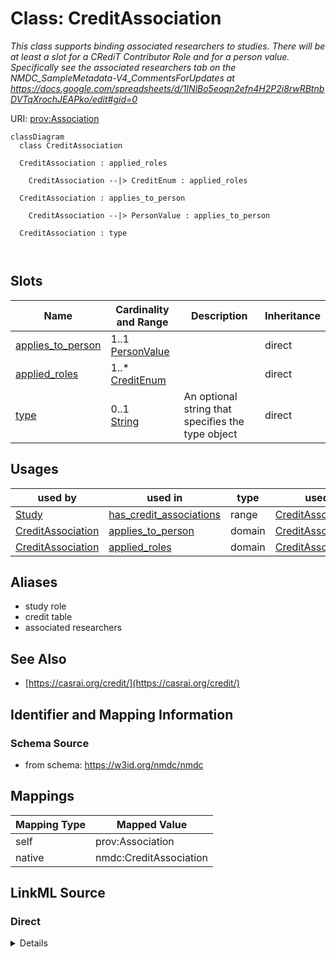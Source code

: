 # Class: CreditAssociation


_This class supports binding associated researchers to studies.  There will be at least a slot for a CRediT Contributor Role and for a person value. Specifically see the associated researchers tab on the NMDC_SampleMetadata-V4_CommentsForUpdates  at https://docs.google.com/spreadsheets/d/1INlBo5eoqn2efn4H2P2i8rwRBtnbDVTqXrochJEAPko/edit#gid=0_





URI: [prov:Association](http://www.w3.org/ns/prov#Association)















```mermaid
classDiagram
  class CreditAssociation
    
  CreditAssociation : applied_roles
    
    CreditAssociation --|> CreditEnum : applied_roles
    
  CreditAssociation : applies_to_person
    
    CreditAssociation --|> PersonValue : applies_to_person
    
  CreditAssociation : type
    
  

```





<!-- no inheritance hierarchy -->


## Slots

| Name | Cardinality and Range | Description | Inheritance |
| ---  | --- | --- | --- |
| [applies_to_person](applies_to_person.md) | 1..1 <br/> [PersonValue](PersonValue.md) |  | direct |
| [applied_roles](applied_roles.md) | 1..* <br/> [CreditEnum](CreditEnum.md) |  | direct |
| [type](type.md) | 0..1 <br/> [String](String.md) | An optional string that specifies the type object | direct |





## Usages

| used by | used in | type | used |
| ---  | --- | --- | --- |
| [Study](Study.md) | [has_credit_associations](has_credit_associations.md) | range | [CreditAssociation](CreditAssociation.md) |
| [CreditAssociation](CreditAssociation.md) | [applies_to_person](applies_to_person.md) | domain | [CreditAssociation](CreditAssociation.md) |
| [CreditAssociation](CreditAssociation.md) | [applied_roles](applied_roles.md) | domain | [CreditAssociation](CreditAssociation.md) |




## Aliases


* study role
* credit table
* associated researchers



## See Also

* [https://casrai.org/credit/](https://casrai.org/credit/)

## Identifier and Mapping Information







### Schema Source


* from schema: https://w3id.org/nmdc/nmdc





## Mappings

| Mapping Type | Mapped Value |
| ---  | ---  |
| self | prov:Association |
| native | nmdc:CreditAssociation |





## LinkML Source

<!-- TODO: investigate https://stackoverflow.com/questions/37606292/how-to-create-tabbed-code-blocks-in-mkdocs-or-sphinx -->

### Direct

<details>
```yaml
name: CreditAssociation
description: This class supports binding associated researchers to studies.  There
  will be at least a slot for a CRediT Contributor Role and for a person value. Specifically
  see the associated researchers tab on the NMDC_SampleMetadata-V4_CommentsForUpdates  at
  https://docs.google.com/spreadsheets/d/1INlBo5eoqn2efn4H2P2i8rwRBtnbDVTqXrochJEAPko/edit#gid=0
from_schema: https://w3id.org/nmdc/nmdc
see_also:
- https://casrai.org/credit/
aliases:
- study role
- credit table
- associated researchers
slots:
- applies_to_person
- applied_roles
- type
class_uri: prov:Association

```
</details>

### Induced

<details>
```yaml
name: CreditAssociation
description: This class supports binding associated researchers to studies.  There
  will be at least a slot for a CRediT Contributor Role and for a person value. Specifically
  see the associated researchers tab on the NMDC_SampleMetadata-V4_CommentsForUpdates  at
  https://docs.google.com/spreadsheets/d/1INlBo5eoqn2efn4H2P2i8rwRBtnbDVTqXrochJEAPko/edit#gid=0
from_schema: https://w3id.org/nmdc/nmdc
see_also:
- https://casrai.org/credit/
aliases:
- study role
- credit table
- associated researchers
attributes:
  applies_to_person:
    name: applies_to_person
    from_schema: https://w3id.org/nmdc/nmdc
    rank: 1000
    domain: CreditAssociation
    alias: applies_to_person
    owner: CreditAssociation
    domain_of:
    - CreditAssociation
    range: PersonValue
    required: true
  applied_roles:
    name: applied_roles
    annotations:
      display_hint:
        tag: display_hint
        value: 'Identify all CRediT roles associated with this contributor. CRediT
          Information: https://info.orcid.org/credit-for-research-contribution ; CRediT:
          https://credit.niso.org/'
    from_schema: https://w3id.org/nmdc/nmdc
    rank: 1000
    domain: CreditAssociation
    multivalued: true
    alias: applied_roles
    owner: CreditAssociation
    domain_of:
    - CreditAssociation
    range: CreditEnum
    required: true
  type:
    name: type
    description: An optional string that specifies the type object.  This is used
      to allow for searches for different kinds of objects.
    deprecated: Due to confusion about what values are used for this slot, it is best
      not to use this slot. See https://github.com/microbiomedata/nmdc-schema/issues/248.
      MAM removed designates_type and rdf:type slot uri 2022-11-30
    examples:
    - value: nmdc:Biosample
    - value: nmdc:Study
    from_schema: https://w3id.org/nmdc/nmdc
    see_also:
    - https://github.com/microbiomedata/nmdc-schema/issues/1233
    rank: 1000
    alias: type
    owner: CreditAssociation
    domain_of:
    - DataObject
    - Biosample
    - Study
    - OmicsProcessing
    - CreditAssociation
    - WorkflowExecutionActivity
    - MetagenomeAssembly
    - MetagenomeAnnotationActivity
    - MetatranscriptomeAnnotationActivity
    - MetatranscriptomeActivity
    - MagsAnalysisActivity
    - ReadQcAnalysisActivity
    - ReadBasedTaxonomyAnalysisActivity
    - MagBin
    - GenomeFeature
    range: string
class_uri: prov:Association

```
</details>